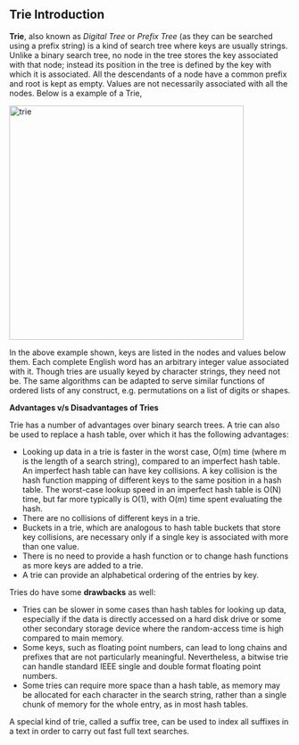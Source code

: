 ## Trie Introduction

**Trie**, also known as _Digital Tree_ or _Prefix Tree_ (as they can be searched using a prefix string) is a kind of search tree where keys are usually strings. Unlike a binary search tree, no node in the tree stores the key associated with that node; instead its position in the tree is defined by the key with which it is associated. All the descendants of a node have a common prefix and root is kept as empty. Values are not necessarily associated with all the nodes. Below is a example of a Trie,

<img width="420" alt="trie" src="https://cloud.githubusercontent.com/assets/3439029/22075109/8c5ecc28-dd5f-11e6-8592-f04d13aa73a5.png">

In the above example shown, keys are listed in the nodes and values below them. Each complete English word has an arbitrary integer value associated with it. Though tries are usually keyed by character strings, they need not be. The same algorithms can be adapted to serve similar functions of ordered lists of any construct, e.g. permutations on a list of digits or shapes.

**Advantages v/s Disadvantages of Tries**  

Trie has a number of advantages over binary search trees. A trie can also be used to replace a hash table, over which it has the following advantages:
- Looking up data in a trie is faster in the worst case, O(m) time (where m is the length of a search string), compared to an imperfect hash table. An imperfect hash table can have key collisions. A key collision is the hash function mapping of different keys to the same position in a hash table. The worst-case lookup speed in an imperfect hash table is O(N) time, but far more typically is O(1), with O(m) time spent evaluating the hash.
- There are no collisions of different keys in a trie.
- Buckets in a trie, which are analogous to hash table buckets that store key collisions, are necessary only if a single key is associated with more than one value.
- There is no need to provide a hash function or to change hash functions as more keys are added to a trie.
- A trie can provide an alphabetical ordering of the entries by key.

Tries do have some **drawbacks** as well:

- Tries can be slower in some cases than hash tables for looking up data, especially if the data is directly accessed on a hard disk drive or some other secondary storage device where the random-access time is high compared to main memory.
- Some keys, such as floating point numbers, can lead to long chains and prefixes that are not particularly meaningful. Nevertheless, a bitwise trie can handle standard IEEE single and double format floating point numbers.
- Some tries can require more space than a hash table, as memory may be allocated for each character in the search string, rather than a single chunk of memory for the whole entry, as in most hash tables.

A special kind of trie, called a suffix tree, can be used to index all suffixes in a text in order to carry out fast full text searches.